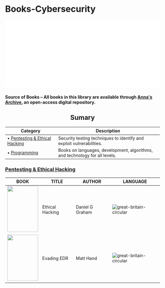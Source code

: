 # Books-Cybersecurity
<img href="https://github.com/luisfelipesec/Books-Cybersecurity" src="https://raw.githubusercontent.com/luisfelipesec/Books-Cybersecurity/refs/heads/main/Images/title.png"/>

#### Source of Books – All books in this library are available through [Anna's Archive](https://annas-archive.org/), an open-access digital repository.

<h2 align="center"> Sumary </h2>

| Category | Description |
|------------|------------|
| • [Pentesting & Ethical Hacking](https://github.com/luisfelipesec/Books-Cybersecurity/#pentest) | Security testing techniques to identify and exploit vulnerabilities.|
| • [Programming](https://github.com/luisfelipesec/Books-Cybersecurity/#programming) | Books on languages, development, algorithms, and technology for all levels.|

### [Pentesting & Ethical Hacking](https://github.com/luisfelipesec/Books-Cybersecurity/#pentest)
| BOOK  | TITLE | AUTHOR | LANGUAGE |
|-------|-------|--------|----------|
| <img src="https://m.media-amazon.com/images/I/81FijplDrtL._SL1500_.jpg" width="100" height="150"/> | Ethical Hacking | Daniel G Graham | <img width="96" height="96" src="https://img.icons8.com/color/96/great-britain-circular.png" alt="great-britain-circular"/> |
| <img src="https://m.media-amazon.com/images/I/7197SiI0YyL._SL1500_.jpg" width="100" height="150"/> | Evading EDR | Matt Hand | <img width="96" height="96" src="https://img.icons8.com/color/96/great-britain-circular.png" alt="great-britain-circular"/> |